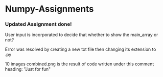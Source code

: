 # Numpy-Assignments
### Updated Assignment done!

 
 
User input is incorporated to decide that whether to show the main_array or not?

Error was resolved by creating a new txt file then changing its extension to .py

10 images combined.png is the result of code written under this comment heading: "Just for fun"
